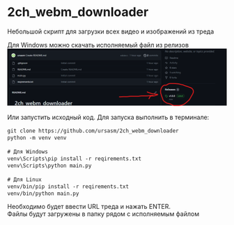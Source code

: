 # 2ch_webm_downloader
Небольшой скрипт для загрузки всех видео и изображений из треда

Для Windows можно скачать исполняемый файл из релизов
![Где релизы](docs/screen1.png)

Или запустить исходный код. Для запуска выполнить в терминале:
```shell
git clone https://github.com/ursasm/2ch_webm_downloader
python -m venv venv

# Для Windows
venv\Scripts\pip install -r reqirements.txt
venv\Scripts\python main.py 

# Для Linux
venv/bin/pip install -r reqirements.txt
venv/bin/python main.py 

```

Необходимо будет ввести URL треда и нажать ENTER.\
Файлы будут загружены в папку рядом с исполняемым файлом

